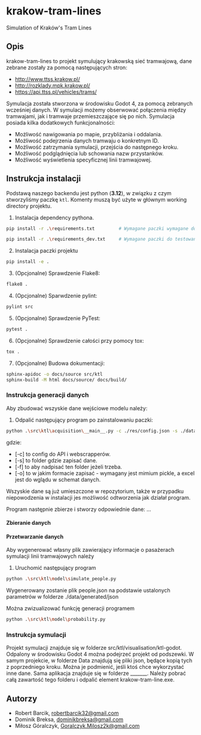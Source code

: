 # krakow-tram-lines
Simulation of Kraków's Tram Lines

## Opis

krakow-tram-lines to projekt symulujący krakowską sieć tramwajową, dane zebrane zostały za pomocą następujących stron:
-   http://www.ttss.krakow.pl/
-   http://rozklady.mpk.krakow.pl/
-   https://api.ttss.pl/vehicles/trams/

Symulacja została stworzona w środowisku Godot 4, za pomocą zebranych wcześniej danych. W symulacji możemy obserwować połączenia między tramwajami, jak i tramwaje przemieszczające się po nich. Symulacja posiada kilka dodatkowych funkcjonalności:

- Możliwość nawigowania po mapie, przybliżania i oddalania.
- Możliwość podejrzenia danych tramwaju o konkretnym ID.
- Możliwość zatrzymania symulacji, przejścia do następnego kroku.
- Możliwość podglądnięcia lub schowania nazw przystanków.
- Możliwość wyświetlenia specyficznej linii tramwajowej.

## Instrukcja instalacji

Podstawą naszego backendu jest python (**3.12**), w związku z czym stworzyliśmy paczkę `ktl`. Komenty muszą być użyte w głównym working directory projektu.

1.   Instalacja dependency pythona.
```bash
pip install -r .\requirements.txt         # Wymagane paczki wymagane do zbudowania i sprawdzenia projektu

pip install -r .\requirements_dev.txt     # Wymagane paczki do testowania paczki
```
2.   Instalacja paczki projektu
```bash
pip install -e .
```
3.   (Opcjonalne) Sprawdzenie Flake8:
```bash
flake8 .
```
4. (Opcjonalne) Sparwdzenie pylint:
```bash
pylint src
```
5.   (Opcjonalne) Sprawdzenie PyTest:
```bash
pytest .
```
6.   (Opcjonalne) Sprawdzenie całości przy pomocy tox:
```bash
tox .
```
7.   (Opcjonalne) Budowa dokumentacji:
```bash
sphinx-apidoc -o docs/source src/ktl
sphinx-build -M html docs/source/ docs/build/
```

### Instrukcja generacji danych

Aby zbudować wszyskie dane wejściowe modelu należy:

1.   Odpalić następujący program po zainstalowaniu paczki:
```bash
python .\src\ktl\acquisition\__main__.py -c ./res/config.json -s ./data/generated -f True 
```
gdzie:
-   [-c] to config do API i webscrapperów.
-   [-s] to folder gdzie zapisać dane.
-   [-f] to aby nadpisać ten folder jeżeli trzeba.
-   [-o] to w jakim formacie zapisać - wymagany jest mimium pickle, a excel jest do wglądu w schemat danych.

Wszyskie dane są już umieszczone w repozytorium, także w przypadku niepowodzenia w instalacji jes możliwość odtworzenia jak działał program.

Program następnie zbierze i stworzy odpowiednie dane:
...

#### Zbieranie danych



#### Przetwarzanie danych

Aby wygenerować własny plik zawierający informacje o pasażerach symulacji linii tramwajowych należy

1. Uruchomić następujący program
```bash
python .\src\ktl\model\simulate_people.py 
```
Wygenerowany zostanie plik people.json na podstawie ustalonych parametrów w folderze ./data/generated/json

Można zwizualizować funkcję generacji programem
```bash
python .\src\ktl\model\probability.py 
```

### Instrukcja symulacji
   Projekt symulacji znajduje się w folderze src/ktl/visualisation/ktl-godot. Odpalony w środowisku Godot 4 można podejrzeć projekt od podszewki. W samym projekcie, w folderze Data znajdują się pliki json, będące kopią tych z poprzedniego kroku. Można je podmienić, jeśli ktoś chce wykorzystać inne dane. Sama aplikacja znajduje się w folderze _______. Należy pobrać całą zawartość tego folderu i odpalić element krakow-tram-line.exe.



## Autorzy
- Robert Barcik, robertbarcik32@gmail.com
- Dominik Breksa, dominikbreksa@gmail.com
- Miłosz Góralczyk, Goralczyk.Milosz2k@gmail.com
